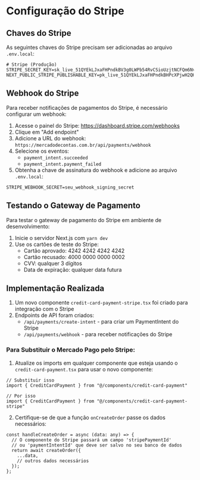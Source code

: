# Configuração do Stripe

## Chaves do Stripe
As seguintes chaves do Stripe precisam ser adicionadas ao arquivo `.env.local`:

```
# Stripe (Produção)
STRIPE_SECRET_KEY=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
NEXT_PUBLIC_STRIPE_PUBLISHABLE_KEY=pk_live_51QYEkLJxaFHPndkBHPcXPjwH2QHfkl9kEAJ7xaJlKnoqeYMiQQjHBrFNfV9mKu3S95KlziGyhPbk1SBVmUWP4nWN003rjAzaC8
```

## Webhook do Stripe

Para receber notificações de pagamentos do Stripe, é necessário configurar um webhook:

1. Acesse o painel do Stripe: https://dashboard.stripe.com/webhooks
2. Clique em "Add endpoint"
3. Adicione a URL do webhook: `https://mercadodecontas.com.br/api/payments/webhook`
4. Selecione os eventos:
   - `payment_intent.succeeded`
   - `payment_intent.payment_failed`
5. Obtenha a chave de assinatura do webhook e adicione ao arquivo `.env.local`:

```
STRIPE_WEBHOOK_SECRET=seu_webhook_signing_secret
```

## Testando o Gateway de Pagamento

Para testar o gateway de pagamento do Stripe em ambiente de desenvolvimento:

1. Inicie o servidor Next.js com `yarn dev`
2. Use os cartões de teste do Stripe:
   - Cartão aprovado: 4242 4242 4242 4242
   - Cartão recusado: 4000 0000 0000 0002
   - CVV: qualquer 3 dígitos
   - Data de expiração: qualquer data futura

## Implementação Realizada

1. Um novo componente `credit-card-payment-stripe.tsx` foi criado para integração com o Stripe
2. Endpoints de API foram criados:
   - `/api/payments/create-intent` - para criar um PaymentIntent do Stripe
   - `/api/payments/webhook` - para receber notificações do Stripe

### Para Substituir o Mercado Pago pelo Stripe:

1. Atualize os imports em qualquer componente que esteja usando o `credit-card-payment.tsx` para usar o novo componente:

```tsx
// Substituir isso
import { CreditCardPayment } from "@/components/credit-card-payment"

// Por isso
import { CreditCardPayment } from "@/components/credit-card-payment-stripe"
```

2. Certifique-se de que a função `onCreateOrder` passe os dados necessários:

```tsx
const handleCreateOrder = async (data: any) => {
  // O componente do Stripe passará um campo 'stripePaymentId' 
  // ou 'paymentIntentId' que deve ser salvo no seu banco de dados
  return await createOrder({
    ...data,
    // outros dados necessários
  });
};
```

